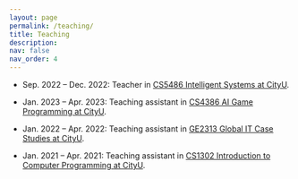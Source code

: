 ```yaml
---
layout: page
permalink: /teaching/
title: Teaching
description: 
nav: false
nav_order: 4
---
```


- Sep. 2022 – Dec. 2022: Teacher in [CS5486 Intelligent Systems at CityU](http://www.cityu.edu.hk/catalogue/ug/201011/Course/CS5486.htm).

- Jan. 2023 – Apr. 2023: Teaching assistant in [CS4386 AI Game Programming at CityU](http://www.cityu.edu.hk/catalogue/ug/201213/Course/CS4386.htm).

- Jan. 2022 – Apr. 2022: Teaching assistant in [GE2313 Global IT Case Studies at CityU](https://www.cityu.edu.hk/catalogue/ug/201516/course/GE2313.htm).

- Jan. 2021 – Apr. 2021: Teaching assistant in [CS1302 Introduction to Computer Programming at CityU](https://www.cityu.edu.hk/catalogue/ug/201415/course/CS1302.htm).

